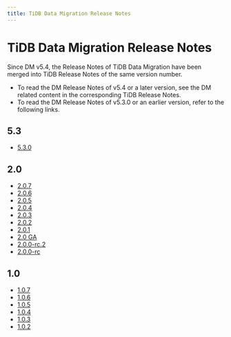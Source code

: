 ```yaml
---
title: TiDB Data Migration Release Notes
---
```


# TiDB Data Migration Release Notes

Since DM v5.4, the Release Notes of TiDB Data Migration have been merged into TiDB Release Notes of the same version number.

- To read the DM Release Notes of v5.4 or a later version, see the DM related content in the corresponding TiDB Release Notes.
- To read the DM Release Notes of v5.3.0 or an earlier version, refer to the following links.

## 5.3

- [5.3.0](https://docs.pingcap.com/tidb-data-migration/v5.3/5.3.0/)

## 2.0

- [2.0.7](https://docs.pingcap.com/tidb-data-migration/v5.3/2.0.7/)
- [2.0.6](https://docs.pingcap.com/tidb-data-migration/v5.3/2.0.6/)
- [2.0.5](https://docs.pingcap.com/tidb-data-migration/v5.3/2.0.5/)
- [2.0.4](https://docs.pingcap.com/tidb-data-migration/v5.3/2.0.4/)
- [2.0.3](https://docs.pingcap.com/tidb-data-migration/v5.3/2.0.3/)
- [2.0.2](https://docs.pingcap.com/tidb-data-migration/v5.3/2.0.2/)
- [2.0.1](https://docs.pingcap.com/tidb-data-migration/v5.3/2.0.1/)
- [2.0 GA](https://docs.pingcap.com/tidb-data-migration/v5.3/2.0.0-ga/)
- [2.0.0-rc.2](https://docs.pingcap.com/tidb-data-migration/v5.3/2.0.0-rc.2/)
- [2.0.0-rc](https://docs.pingcap.com/tidb-data-migration/v5.3/2.0.0-rc/)

## 1.0

- [1.0.7](https://docs.pingcap.com/tidb-data-migration/v5.3/1.0.7/)
- [1.0.6](https://docs.pingcap.com/tidb-data-migration/v5.3/1.0.6/)
- [1.0.5](https://docs.pingcap.com/tidb-data-migration/v5.3/1.0.5/)
- [1.0.4](https://docs.pingcap.com/tidb-data-migration/v5.3/1.0.4/)
- [1.0.3](https://docs.pingcap.com/tidb-data-migration/v5.3/1.0.3/)
- [1.0.2](https://docs.pingcap.com/tidb-data-migration/v5.3/1.0.2/)